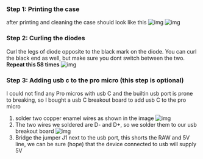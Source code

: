 ### Step 1: Printing the case
after printing and cleaning the case should look like this
![img](../images/3d-printed-case.png)
![img](../images/3d-printed-case-with-switches.png)

### Step 2: Curling the diodes
Curl the legs of diode opposite to the black mark on the diode. You can curl the black end as well, but make sure you dont switch between the two. **Repeat this 58 times**
![img](../images/curled-doide.png)

### Step 3: Adding usb c to the pro micro (this step is optional)
I could not find any Pro micros with usb C and the builtin usb port is prone to breaking, so I bought a usb C breakout board to add usb C to the pro micro
1. solder two copper enamel wires as shown in the image
![img](../images/usbc-step1.png)
2. The two wires we soldered are D- and D+, so we solder them to our usb breakout board
![img](../images/usbc-step2.png)
3. Bridge the jumper J1 next to  the usb port, this shorts the RAW and 5V line, we can be sure (hope) that the device connected to usb will supply 5V

